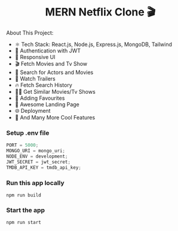 ﻿<h1 align="center">MERN Netflix Clone 🎬</h1>

About This Project:

- ⚛️ Tech Stack: React.js, Node.js, Express.js, MongoDB, Tailwind
- 🔐 Authentication with JWT
- 📱 Responsive UI
- 🎬 Fetch Movies and Tv Show
- 🔎 Search for Actors and Movies
- 🎥 Watch Trailers
- 🔥 Fetch Search History
- 🐱‍👤 Get Similar Movies/Tv Shows
- 💙 Adding Favourites
- 💙 Awesome Landing Page
- 🌐 Deployment
- 🚀 And Many More Cool Features

### Setup .env file

```js
PORT = 5000;
MONGO_URI = mongo_uri;
NODE_ENV = development;
JWT_SECRET = jwt_secret;
TMDB_API_KEY = tmdb_api_key;
```

### Run this app locally

```shell
npm run build
```

### Start the app

```shell
npm run start
```
